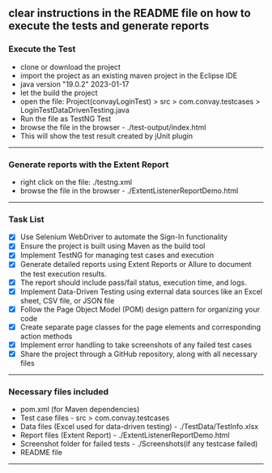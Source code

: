 ## clear instructions in the README file on how to execute the tests and generate reports

 

### Execute the Test
* clone or download the project
* import the project as an existing maven project in the Eclipse IDE
* java version "19.0.2" 2023-01-17
* let the build the project
* open the file: Project(convayLoginTest) > src > com.convay.testcases > LoginTestDataDrivenTesting.java
* Run the file as TestNG Test
* browse the file in the browser - ./test-output/index.html
* This will show the test result created by jUnit plugin
-----------------

### Generate reports with the Extent Report
* right click on the file: ./testng.xml
* browse the file in the browser - ./ExtentListenerReportDemo.html
-----------------
### Task List

- [x] Use Selenium WebDriver to automate the Sign-In functionality
- [x] Ensure the project is built using Maven as the build tool
- [x] Implement TestNG for managing test cases and execution
- [x] Generate detailed reports using Extent Reports or Allure to document the test execution results.
- [x] The report should include pass/fail status, execution time, and logs.
- [x] Implement Data-Driven Testing using external data sources like an Excel sheet, CSV file, or JSON file
- [x] Follow the Page Object Model (POM) design pattern for organizing your code
- [x] Create separate page classes for the page elements and corresponding action methods
- [x] Implement error handling to take screenshots of any failed test cases
- [x] Share the project through a GitHub repository, along with all necessary files
-----------------
### Necessary files included
* pom.xml (for Maven dependencies)
* Test case files - src > com.convay.testcases
* Data files (Excel used for data-driven testing) - ./TestData/TestInfo.xlsx
* Report files (Extent Report) - ./ExtentListenerReportDemo.html
* Screenshot folder for failed tests - ./Screenshots(if any testcase failed)
* README file
-----------------
